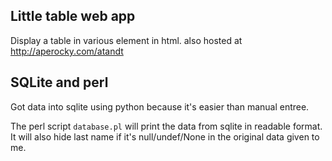 ## Little table web app

Display a table in various element in html. also hosted at http://aperocky.com/atandt

## SQLite and perl

Got data into sqlite using python because it's easier than manual entree.

The perl script `database.pl` will print the data from sqlite in readable format. It will also hide last name if it's null/undef/None in the original data given to me.